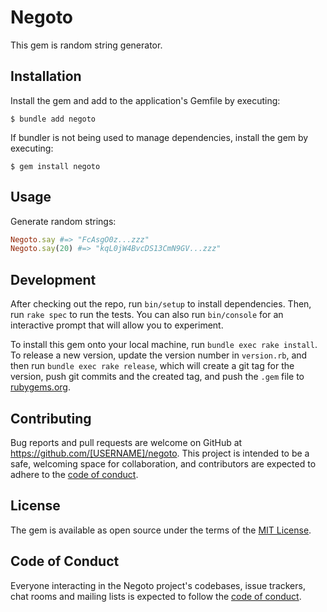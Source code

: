 # Negoto

This gem is random string generator.

## Installation

Install the gem and add to the application's Gemfile by executing:

    $ bundle add negoto

If bundler is not being used to manage dependencies, install the gem by executing:

    $ gem install negoto

## Usage

Generate random strings:

```ruby
Negoto.say #=> "FcAsgO0z...zzz"
Negoto.say(20) #=> "kqL0jW4BvcDS13CmN9GV...zzz"
```

## Development

After checking out the repo, run `bin/setup` to install dependencies. Then, run `rake spec` to run the tests. You can also run `bin/console` for an interactive prompt that will allow you to experiment.

To install this gem onto your local machine, run `bundle exec rake install`. To release a new version, update the version number in `version.rb`, and then run `bundle exec rake release`, which will create a git tag for the version, push git commits and the created tag, and push the `.gem` file to [rubygems.org](https://rubygems.org).

## Contributing

Bug reports and pull requests are welcome on GitHub at https://github.com/[USERNAME]/negoto. This project is intended to be a safe, welcoming space for collaboration, and contributors are expected to adhere to the [code of conduct](https://github.com/[USERNAME]/negoto/blob/master/CODE_OF_CONDUCT.md).

## License

The gem is available as open source under the terms of the [MIT License](https://opensource.org/licenses/MIT).

## Code of Conduct

Everyone interacting in the Negoto project's codebases, issue trackers, chat rooms and mailing lists is expected to follow the [code of conduct](https://github.com/[USERNAME]/negoto/blob/master/CODE_OF_CONDUCT.md).
